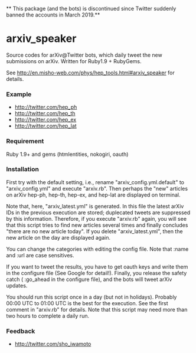 ** This package (and the bots) is discontinued since Twitter suddenly banned the accounts in March 2019.**

arxiv_speaker
=============
Source codes for arXiv@Twitter bots, which daily tweet the new submissions on arXiv.
Written for Ruby1.9 + RubyGems.

See http://en.misho-web.com/phys/hep_tools.html#arxiv_speaker for details.


### Example
 * http://twitter.com/hep_ph
 * http://twitter.com/hep_th
 * http://twitter.com/hep_ex
 * http://twitter.com/hep_lat

### Requirement
 Ruby 1.9+ and gems (htmlentities, nokogiri, oauth)

### Installation
  First try with the default setting, i.e., rename "arxiv_config.yml.default" to "arxiv_config.yml" and execute "arxiv.rb".
  Then perhaps the "new" articles on arXiv hep-ph, hep-th, hep-ex, and hep-lat are displayed on terminal.

  Note that, here, "arxiv_latest.yml" is generated.
  In this file the latest arXiv IDs in the previous execution are stored; duplecated tweets are suppressed by this information.
  Therefore, if you execute "arxiv.rb" again, you will see that this script tries to find new articles several times and finally concludes "there are no new article today".
  If you delete "arxiv_latest.yml", then the new article on the day are displayed again.

  You can change the categories with editing the config file. 
  Note that :name and :url are case sensitives.

  If you want to tweet the results, you have to get oauth keys and write them in the configure file (See Google for detail!).
  Finally, you release the safety catch ( :go_ahead in the configure file), and the bots will tweet arXiv updates.

  You should run this script once in a day (but not in holidays).
  Probably 00:00 UTC to 01:00 UTC is the best for the execution. See the first comment in "arxiv.rb" for details.
  Note that this script may need more than two hours to complete a daily run.

  

### Feedback
 * http://twitter.com/sho_iwamoto

